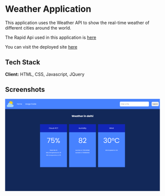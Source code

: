 
# Weather Application 

This application uses the Weather API to show the real-time weather of different cities around the world.

The Rapid Api used in this application is [here](https://rapidapi.com/apininjas/api/weather-by-api-ninjas/)

You can visit the deployed site [here](https://sauravsatpute.github.io/Calculator-App/)


## Tech Stack

**Client:** HTML, CSS, Javascript, JQuery



## Screenshots

![App Screenshot](images/home.png)

